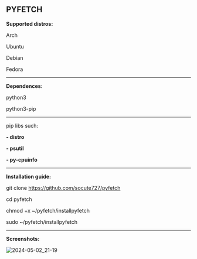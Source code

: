 PYFETCH
------------------------------------------------------------------------------------------------------
**Supported distros:**

Arch 

Ubuntu

Debian

Fedora

------------------------------------------------------------------------------------------------------
**Dependences:**

python3 

python3-pip

------------------------------------------------------------------------------------------------------
pip libs such: 

**- distro** 

**- psutil**

**- py-cpuinfo**

----------------------------------------------------------------------------------------------------- 
**Installation guide:**

git clone https://github.com/socute727/pyfetch

cd pyfetch

chmod +x ~/pyfetch/installpyfetch

sudo ~/pyfetch/installpyfetch

------------------------------------------------------------------------------------------------------
**Screenshots:**


![2024-05-02_21-19](https://github.com/socute727/pyfetch/assets/152518983/a09e650a-6491-4c57-a6c4-8e7da31fc41f)

